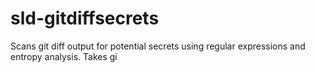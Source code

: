 # sld-gitdiffsecrets
Scans git diff output for potential secrets using regular expressions and entropy analysis. Takes gi
